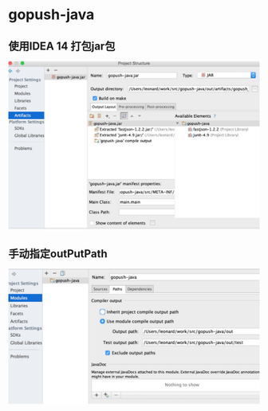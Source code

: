 # gopush-java
 

## 使用IDEA 14 打包jar包
 ![](https://github.com/leonardyp/gopush-java/blob/master/static/img/jar.png)
## 手动指定outPutPath
 ![](https://github.com/leonardyp/gopush-java/blob/master/static/img/module.png)